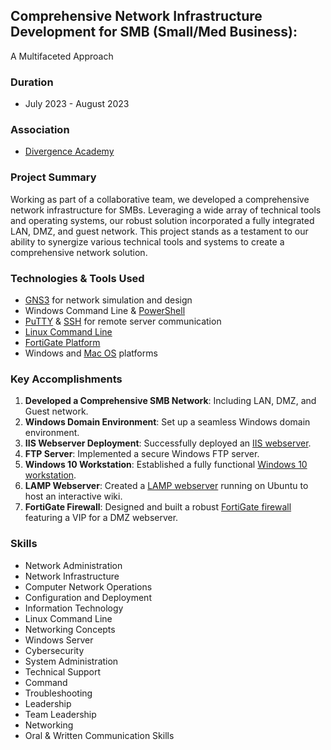 ## Comprehensive Network Infrastructure Development for SMB (Small/Med Business):
A Multifaceted Approach

### Duration
* July 2023 - August 2023

### Association
* [Divergence Academy](https://www.divergenceacademy.com/)

### Project Summary
Working as part of a collaborative team, we developed a comprehensive network infrastructure for SMBs. Leveraging a wide array of technical tools and operating systems, our robust solution incorporated a fully integrated LAN, DMZ, and guest network. This project stands as a testament to our ability to synergize various technical tools and systems to create a comprehensive network solution.

### Technologies & Tools Used
- [GNS3](https://www.gns3.com/) for network simulation and design
- Windows Command Line & [PowerShell](https://docs.microsoft.com/en-us/powershell/)
- [PuTTY](https://www.putty.org/) & [SSH](https://www.ssh.com/ssh/) for remote server communication
- [Linux Command Line](https://en.wikipedia.org/wiki/Linux_terminal)
- [FortiGate Platform](https://www.fortinet.com/products/next-generation-firewall)
- Windows and [Mac OS](https://www.apple.com/macos/monterey/) platforms

### Key Accomplishments
1. **Developed a Comprehensive SMB Network**: Including LAN, DMZ, and Guest network.
2. **Windows Domain Environment**: Set up a seamless Windows domain environment.
3. **IIS Webserver Deployment**: Successfully deployed an [IIS webserver](https://www.iis.net/).
4. **FTP Server**: Implemented a secure Windows FTP server.
5. **Windows 10 Workstation**: Established a fully functional [Windows 10 workstation](https://www.microsoft.com/en-us/windows/get-windows-10).
6. **LAMP Webserver**: Created a [LAMP webserver](https://www.linux.com/training-tutorials/how-create-network-lamp-stack/) running on Ubuntu to host an interactive wiki.
7. **FortiGate Firewall**: Designed and built a robust [FortiGate firewall](https://www.fortinet.com/products/next-generation-firewall) featuring a VIP for a DMZ webserver.

### Skills
- Network Administration
- Network Infrastructure
- Computer Network Operations
- Configuration and Deployment
- Information Technology
- Linux Command Line
- Networking Concepts
- Windows Server
- Cybersecurity
- System Administration
- Technical Support
- Command
- Troubleshooting
- Leadership
- Team Leadership
- Networking
- Oral & Written Communication Skills
